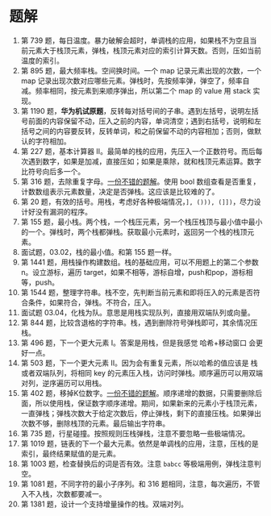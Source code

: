 # 题解

1. 第 739 题，每日温度。暴力破解会超时，单调栈的应用，如果栈不为空且当前元素大于栈顶元素，弹栈，栈顶元素对应的索引计算天数。否则，压如当前温度的索引。
2. 第 895 题，最大频率栈。空间换时间。一个 map 记录元素出现的次数，一个 map 记录出现次数对应哪些元素。弹栈时，先按频率弹，弹空了，频率自减。频率相同，按元素到来顺序弹出，所以第二个 map 的 value 用 stack 实现。
3. 第 1190 题，**华为机试原题**，反转每对括号间的子串。遇到左括号，说明左括号前面的内容保留不动，压入之前的内容，单词清空；遇到右括号，说明和左括号之间的内容要反转，反转单词，和之前保留不动的内容相加；否则，做默认的字符相加。
4. 第 227 题，基本计算器 II。最简单的栈的应用，先压入一个正数符号。而后每次遇到数字，如果是加减，直接压如；如果是乘除，就和栈顶元素运算。数字比符号向后多一个。
5. 第 316 题，去除重复字母。[一份不错的题解](https://leetcode-cn.com/problems/remove-duplicate-letters/solution/you-qian-ru-shen-dan-diao-zhan-si-lu-qu-chu-zhong-/)。使用 bool 数组查看是否重复，计数数组表示元素数量，决定是否弹栈。这应该是比较难的了。
6. 第 20 题，有效的括号。用栈，考虑好各种极端情况，`], ())), (]])`，尽力设计好没有漏洞的程序。
7. 第 155 题，最小栈。两个栈，一个栈压元素，另一个栈压栈顶与最小值中最小的一个。弹栈时，两个栈都弹栈。获取最小元素时，返回另一个栈的栈顶元素。
8. 面试题，03.02，栈的最小值。和第 155 题一样。
9. 第 1441 题，用栈操作构建数组。栈的基础应用，可以不用题上的第二个参数 n。设立游标，遍历 target，如果不相等，游标自增，push和pop，游标相等，push。
10. 第 1544 题，整理字符串。栈不空，先判断当前元素和即将压入的元素是否符合条件，如果符合，弹栈。不符合，压入。
11. 面试题 03.04，化栈为队。意思是用栈实现队列，直接用双端队列或向量。
12. 第 844 题，比较含退格的字符串。栈，遇到删除符号弹栈即可，其余情况压栈。
13. 第 496 题，下一个更大元素 I。答案是用栈，但是我感觉 哈希+移动窗口 会更好一点。
14. 第 503 题，下一个更大元素 II。因为会有重复元素，所以哈希的值应该是 栈或者双端队列，将相同 key 的元素压入栈，访问时弹栈。顺序遍历可以用双端对列，逆序遍历可以用栈。
15. 第 402 题，移掉K位数字。[一份不错的题解](https://leetcode-cn.com/problems/remove-k-digits/solution/wei-tu-jie-dan-diao-zhan-dai-ma-jing-jian-402-yi-d/)。顺序递增的数据，只需要删除后面，所以使用栈，保证数字顺序递增。期间，如果新来的元素小于栈顶元素，一直弹栈；弹栈次数大于给定次数后，停止弹栈，剩下的直接压栈。如果弹出次数不够，删除栈顶的元素。最后输出字符串。
16. 第 735 题，行星碰撞。按照规则压栈弹栈，注意不要忽略一些极端情况。
17. 第 1019 题，链表的下一个最大元素。依然是单调栈的应用，注意，压栈的是索引，最终结果赋值的是元素。
18. 第 1003 题，检查替换后的词是否有效。注意 `babcc` 等极端用例，弹栈注意判空。
19. 第 1081 题，不同字符的最小子序列。和 316 题相同，注意，每次遍历，不管入不入栈，次数都要减一。
20. 第 1381 题，设计一个支持增量操作的栈。双端对列。